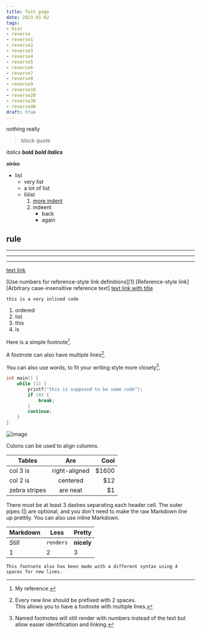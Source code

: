```yaml
---
title: Test page
date: 2023-01-02
tags:
- misc
- reverse
- reverse1
- reverse2
- reverse3
- reverse4
- reverse5
- reverse6
- reverse7
- reverse8
- reverse9
- reverse10
- reverse20
- reverse30
- reverse40
draft: true
---
```


nothing really

> block quote

_italics_
**bold**
**_bold italics_**

~~strike~~

* list
    * very list
    * a lot of list
    * liiiist
        1. [more indent](somurl)
        1. indeent
            * back
            * again

rule
---

---
***
___

[text link](example.com)

[Use numbers for reference-style link definitions][1]
[Reference-style link][Arbitrary case-insensitive reference text]
[text link with title](https://duckduckgo.com "DDG Home")

`this is a very inlined code`

1. ordered
2. list
3. this
3. is


Here is a simple footnote[^1].

A footnote can also have multiple lines[^2].  

You can also use words, to fit your writing style more closely[^note].

[^1]: My reference.
[^2]: Every new line should be prefixed with 2 spaces.  
  This allows you to have a footnote with multiple lines.
[^note]:
    Named footnotes will still render with numbers instead of the text but allow easier identification and linking.  

```c
int main() {
    while (1) {
        printf("this is supposed to be some code");
        if (0) {
            break;
        }
        continue;
    }
}
```
![image](https://external-content.duckduckgo.com/iu/?u=https%3A%2F%2Ftse1.mm.bing.net%2Fth%3Fid%3DOIP.py11cEQbNyv0SjZwjkHasAHaEK%26pid%3DApi&f=1&ipt=7377f92cdb9be37225f139c4629afd3bd01e327fe217ffc82265e769abd89425&ipo=images)

Colons can be used to align columns.

| Tables        | Are           | Cool  |
| ------------- |:-------------:| -----:|
| col 3 is      | right-aligned | $1600 |
| col 2 is      | centered      |   $12 |
| zebra stripes | are neat      |    $1 |

There must be at least 3 dashes separating each header cell.
The outer pipes (|) are optional, and you don't need to make the 
raw Markdown line up prettily. You can also use inline Markdown.

Markdown | Less | Pretty
--- | --- | ---
*Still* | `renders` | **nicely**
1 | 2 | 3
    This footnote also has been made with a different syntax using 4 spaces for new lines.
